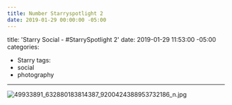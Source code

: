 ```yaml
---
title: Number Starryspotlight 2
date: 2019-01-29 00:00:00 -05:00
---
```


title: 'Starry Social - #StarrySpotlight 2'
date: 2019-01-29 11:53:00 -05:00
categories:
- Starry
tags:
- social
- photography
---

![49933891_632880183814387_9200424388953732186_n.jpg](/uploads/49933891_632880183814387_9200424388953732186_n.jpg)